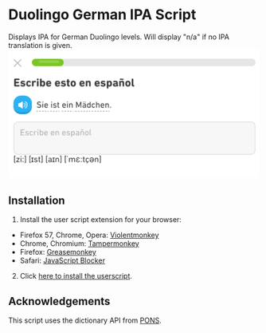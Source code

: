 # Duolingo German IPA Script
Displays IPA for German Duolingo levels. Will display "n/a" if no IPA translation is given.
![Alt text](https://github.com/ellemcfarlane/duolingoipa/blob/master/screenshots/duolingoipascreenshot.png?raw=true)

## Installation
1. Install the user script extension for your browser:
 * Firefox 57, Chrome, Opera: [Violentmonkey](https://violentmonkey.github.io/get-it/)
 * Chrome, Chromium: [Tampermonkey](https://chrome.google.com/webstore/detail/tampermonkey/dhdgffkkebhmkfjojejmpbldmpobfkfo?hl=en)
 * Firefox: [Greasemonkey](https://addons.mozilla.org/en-US/firefox/addon/greasemonkey/)
 * Safari: [JavaScript Blocker](http://javascript-blocker.toggleable.com/)
2. Click [here to install the userscript](https://gist.github.com/ellemcfarlane/5a9dd00c7a0290415848f745ecd97917/raw/duolingoipa.user.js).

## Acknowledgements
This script uses the dictionary API from [PONS](https://en.pons.com/p/online-dictionary/developers/api).
